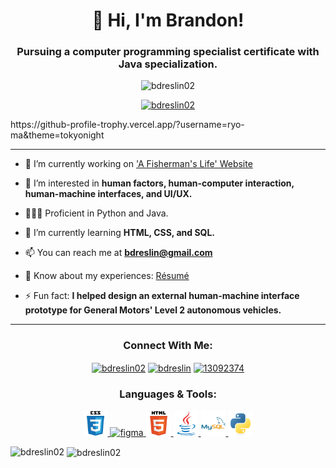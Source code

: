 <h1 align="center">👋 Hi, I'm Brandon!</h1>
<h3 align="center">Pursuing a computer programming specialist certificate with Java specialization.</h3>

<p align="center"> <img src="https://komarev.com/ghpvc/?username=bdreslin02&label=Profile%20views&color=0e75b6&style=flat" alt="bdreslin02" /> </p>

<p align="center"> <a href="https://github.com/ryo-ma/github-profile-trophy"><img src="https://github-profile-trophy.vercel.app/?username=bdreslin02" alt="bdreslin02" /></a> </p>
https://github-profile-trophy.vercel.app/?username=ryo-ma&theme=tokyonight

***

- 🔭 I’m currently working on ['A Fisherman's Life' Website](https://github.com/bdreslin02/website-project)

- 👀 I’m interested in **human factors, human-computer interaction, human-machine interfaces, and UI/UX.**

- 👨🏽‍💻 Proficient in Python and Java.

- 🌱 I’m currently learning **HTML, CSS, and SQL.**

- 📫 You can reach me at **bdreslin@gmail.com**

- 📄 Know about my experiences: [Résumé](https://drive.google.com/file/d/1P-RdtflPAnRHDdQxLFXE_eajVsAI-Hu6/view?usp=sharing)

- ⚡ Fun fact: **I helped design an external human-machine interface prototype for General Motors' Level 2 autonomous vehicles.**

***

<h3 align="center">Connect With Me:</h3>
<p align="center">
<a href="https://codepen.io/bdreslin02" target="blank"><img align="center" src="https://raw.githubusercontent.com/rahuldkjain/github-profile-readme-generator/master/src/images/icons/Social/codepen.svg" alt="bdreslin02" height="30" width="40" /></a>
<a href="https://linkedin.com/in/bdreslin" target="blank"><img align="center" src="https://raw.githubusercontent.com/rahuldkjain/github-profile-readme-generator/master/src/images/icons/Social/linked-in-alt.svg" alt="bdreslin" height="30" width="40" /></a>
<a href="https://stackoverflow.com/users/13092374" target="blank"><img align="center" src="https://raw.githubusercontent.com/rahuldkjain/github-profile-readme-generator/master/src/images/icons/Social/stack-overflow.svg" alt="13092374" height="30" width="40" /></a>
</p>
<h3 align="center">Languages & Tools:</h3>
<p align="center"> <a href="https://www.w3schools.com/css/" target="_blank" rel="noreferrer"> <img src="https://raw.githubusercontent.com/devicons/devicon/master/icons/css3/css3-original-wordmark.svg" alt="css3" width="40" height="40"/> </a> <a href="https://www.figma.com/" target="_blank" rel="noreferrer"> <img src="https://www.vectorlogo.zone/logos/figma/figma-icon.svg" alt="figma" width="40" height="40"/> </a> <a href="https://www.w3.org/html/" target="_blank" rel="noreferrer"> <img src="https://raw.githubusercontent.com/devicons/devicon/master/icons/html5/html5-original-wordmark.svg" alt="html5" width="40" height="40"/> </a> <a href="https://www.java.com" target="_blank" rel="noreferrer"> <img src="https://raw.githubusercontent.com/devicons/devicon/master/icons/java/java-original.svg" alt="java" width="40" height="40"/> </a> <a href="https://www.mysql.com/" target="_blank" rel="noreferrer"> <img src="https://raw.githubusercontent.com/devicons/devicon/master/icons/mysql/mysql-original-wordmark.svg" alt="mysql" width="40" height="40"/> </a> <a href="https://www.python.org" target="_blank" rel="noreferrer"> <img src="https://raw.githubusercontent.com/devicons/devicon/master/icons/python/python-original.svg" alt="python" width="40" height="40"/> </a> </p>
<p><img align="left" src="https://github-readme-stats.vercel.app/api/top-langs?username=bdreslin02&show_icons=true&locale=en&layout=compact" alt="bdreslin02" /></p>
<p>&nbsp;<img align="center" src="https://github-readme-stats.vercel.app/api?username=bdreslin02&show_icons=true&locale=en" alt="bdreslin02" /></p>
<!---
bdreslin02/bdreslin02 is a ✨ special ✨ repository because its `README.md` (this file) appears on your GitHub profile.
You can click the Preview link to take a look at your changes.
--->
